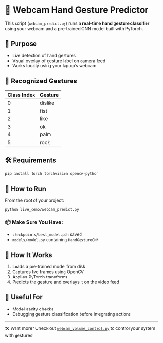 # 📸 Webcam Hand Gesture Predictor

This script (`webcam_predict.py`) runs a **real-time hand gesture classifier** using your webcam and a pre-trained CNN model built with PyTorch.

## 🎯 Purpose
- Live detection of hand gestures
- Visual overlay of gesture label on camera feed
- Works locally using your laptop’s webcam

## 🤖 Recognized Gestures
| Class Index | Gesture   |
|-------------|-----------|
| 0           | dislike   |
| 1           | fist      |
| 2           | like      |
| 3           | ok        |
| 4           | palm      |
| 5           | rock      |

## 🛠 Requirements
```bash
pip install torch torchvision opencv-python
```

## 🚀 How to Run
From the root of your project:
```bash
python live_demo/webcam_predict.py
```

### 📦 Make Sure You Have:
- `checkpoints/best_model.pth` saved
- `models/model.py` containing `HandGestureCNN`

## 📂 How It Works
1. Loads a pre-trained model from disk
2. Captures live frames using OpenCV
3. Applies PyTorch transforms
4. Predicts the gesture and overlays it on the video feed

## 🔁 Useful For
- Model sanity checks
- Debugging gesture classification before integrating actions

---

🛠 Want more? Check out [`webcam_volume_control.py`](./hand_gesture_cnn/live_demo/webcam_predict.py) to control your system with gestures!